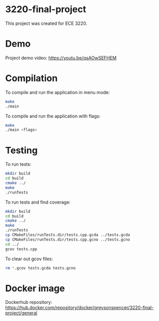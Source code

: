 # 3220-final-project

This project was created for ECE 3220.


# Demo
Project demo video: https://youtu.be/qsAOwSEFHEM 

# Compilation
To compile and run the application in menu mode:

```bash
make
./main
```

To compile and run the application with flags:

```bash
make
./main <flags>
```

# Testing
To run tests:

```bash
mkdir build
cd build
cmake ../
make
./runTests
```

To run tests and find coverage:

```bash
mkdir build
cd build
cmake ../
make
./runTests
cp CMakeFiles/runTests.dir/tests.cpp.gcda ../tests.gcda
cp CMakeFiles/runTests.dir/tests.cpp.gcno ../tests.gcno
cd ../
gcov tests.cpp
```

To clear out gcov files:

```bash
rm *.gcov tests.gcda tests.gcno
```

# Docker image
Dockerhub repository: 
https://hub.docker.com/repository/docker/greysonspencer/3220-final-project/general